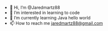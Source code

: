 - 👋 Hi, I’m @Jaredmartz88
- 👀 I’m interested in learning to code
- 🌱 I’m currently learning Java hello world
- 📫 How to reach me jaredmartz88@gmail.com

<!---
Jaredmartz88/Jaredmartz88 is a ✨ special ✨ repository because its `README.md` (this file) appears on your GitHub profile.
You can click the Preview link to take a look at your changes.
--->
